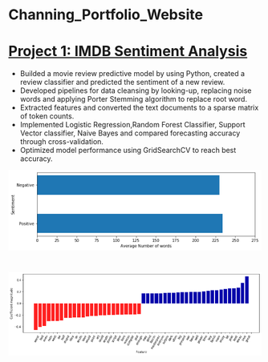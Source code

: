 # Channing_Portfolio_Website

# [Project 1: IMDB Sentiment Analysis ](https://github.com/OkeyDokeyCN/IMDB-Sentiment-Analysis)
* Builded a movie review predictive model by using Python, created a review classifier and predicted the sentiment of a new review.
* Developed pipelines for data cleansing by looking-up, replacing noise words and applying Porter Stemming algorithm to replace root word.
* Extracted features and converted the text documents to a sparse matrix of token counts.
* Implemented Logistic Regression,Random Forest Classifier, Support Vector classifier, Naive Bayes and compared forecasting accuracy through cross-validation.
* Optimized model performance using GridSearchCV to reach best accuracy.

![](/images/average_number_words.png)

#  
![](/images/features.png)

